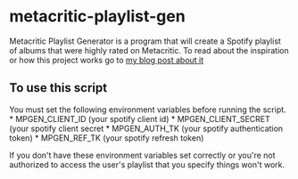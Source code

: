 # metacritic-playlist-gen
Metacritic Playlist Generator is a program that will create a Spotify playlist of albums that were highly rated on Metacritic.  To read about the inspiration or how this project works go to [my blog post about it](http://matthosack.com/post/intro_to_apis/web_api_intro)

## To use this script
You must set the following environment variables before running the script.
    * MPGEN_CLIENT_ID (your spotify client id)
    * MPGEN_CLIENT_SECRET (your spotify client secret
    * MPGEN_AUTH_TK (your spotify authentication token)
    * MPGEN_REF_TK (your spotify refresh token)

If you don't have these environment variables set correctly or you're not authorized to access the user's playlist that you specify things won't work.
